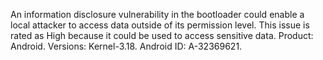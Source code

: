 An information disclosure vulnerability in the bootloader could enable a local attacker to access data outside of its permission level. This issue is rated as High because it could be used to access sensitive data. Product: Android. Versions: Kernel-3.18. Android ID: A-32369621.